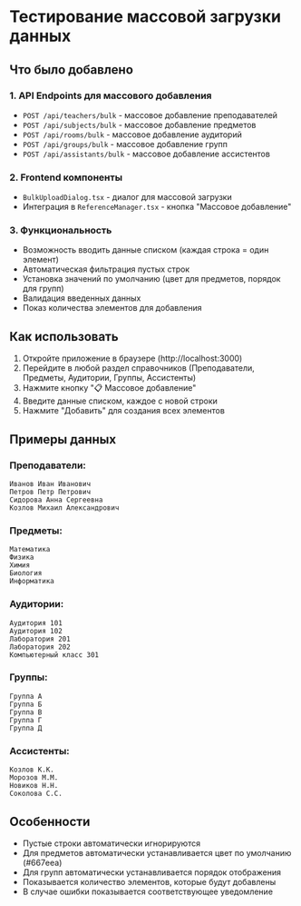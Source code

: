 # Тестирование массовой загрузки данных

## Что было добавлено

### 1. API Endpoints для массового добавления
- `POST /api/teachers/bulk` - массовое добавление преподавателей
- `POST /api/subjects/bulk` - массовое добавление предметов  
- `POST /api/rooms/bulk` - массовое добавление аудиторий
- `POST /api/groups/bulk` - массовое добавление групп
- `POST /api/assistants/bulk` - массовое добавление ассистентов

### 2. Frontend компоненты
- `BulkUploadDialog.tsx` - диалог для массовой загрузки
- Интеграция в `ReferenceManager.tsx` - кнопка "Массовое добавление"

### 3. Функциональность
- Возможность вводить данные списком (каждая строка = один элемент)
- Автоматическая фильтрация пустых строк
- Установка значений по умолчанию (цвет для предметов, порядок для групп)
- Валидация введенных данных
- Показ количества элементов для добавления

## Как использовать

1. Откройте приложение в браузере (http://localhost:3000)
2. Перейдите в любой раздел справочников (Преподаватели, Предметы, Аудитории, Группы, Ассистенты)
3. Нажмите кнопку "📋 Массовое добавление"
4. Введите данные списком, каждое с новой строки
5. Нажмите "Добавить" для создания всех элементов

## Примеры данных

### Преподаватели:
```
Иванов Иван Иванович
Петров Петр Петрович
Сидорова Анна Сергеевна
Козлов Михаил Александрович
```

### Предметы:
```
Математика
Физика
Химия
Биология
Информатика
```

### Аудитории:
```
Аудитория 101
Аудитория 102
Лаборатория 201
Лаборатория 202
Компьютерный класс 301
```

### Группы:
```
Группа А
Группа Б
Группа В
Группа Г
Группа Д
```

### Ассистенты:
```
Козлов К.К.
Морозов М.М.
Новиков Н.Н.
Соколова С.С.
```

## Особенности

- Пустые строки автоматически игнорируются
- Для предметов автоматически устанавливается цвет по умолчанию (#667eea)
- Для групп автоматически устанавливается порядок отображения
- Показывается количество элементов, которые будут добавлены
- В случае ошибки показывается соответствующее уведомление
